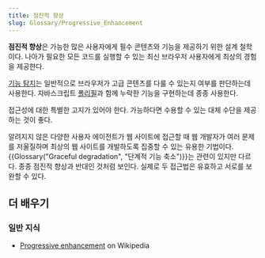 ```yaml
---
title: 점진적 향상
slug: Glossary/Progressive_Enhancement
---
```

**점진적 향상**은 가능한 많은 사용자에게 필수 콘텐츠와 기능을 제공하기 위한 설계 철학이다. 나아가 필요한 모든 코드를 실행할 수 있는 최신 브라우저 사용자에게 최상의 경험을 제공한다.

[기능 탐지](/ko/docs/Learn/Tools_and_testing/Cross_browser_testing/Feature_detection)는 일반적으로 브라우저가 고급 콘텐츠를 다룰 수 있는지 여부를 판단하는데 사용한다. 자바스크립트 [폴리필](/ko/docs/Glossary/Polyfill)과 함께 누락한 기능을 구현하는데 종종 사용한다.

접근성에 대한 특별한 고지가 있어야 한다. 가능하다면 수용할 수 있는 대체 수단을 제공하는 것이 좋다.

알려지지 않은 다양한 사용자 에이전트가 웹 사이트에 접근할 때 웹 개발자가 여러 문제를 저울질하며 최상의 웹 사이트를 개발하도록 집중할 수 있는 유용한 기법이다. {{Glossary("Graceful degradation", "단계적 기능 축소")}}는 관련이 있지만 다르다. 종종 점진적 향상과 반대인 것처럼 보인다. 실제로 두 접근법은 유효하고 서로를 보완할 수 있다.

## 더 배우기

### 일반 지식

- [Progressive enhancement](https://en.wikipedia.org/wiki/Progressive_enhancement) on Wikipedia
